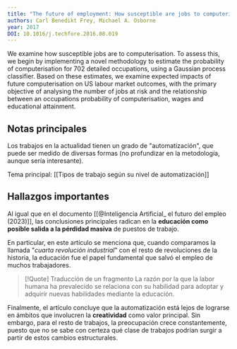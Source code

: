 ```yaml
---
title: "The future of employment: How susceptible are jobs to computerisation?"
authors: Carl Benedikt Frey, Michael A. Osborne
year: 2017
DOI: 10.1016/j.techfore.2016.08.019
---
```

We examine how susceptible jobs are to computerisation. To assess this, we begin by implementing a novel methodology to estimate the probability of computerisation for 702 detailed occupations, using a Gaussian process classifier. Based on these estimates, we examine expected impacts of future computerisation on US labour market outcomes, with the primary objective of analysing the number of jobs at risk and the relationship between an occupations probability of computerisation, wages and educational attainment.

## Notas principales
Los trabajos en la actualidad tienen un grado de "automatización", que puede ser medido de diversas formas (no profundizar en la metodología, aunque sería interesante). 

Tema principal: [[Tipos de trabajo según su nivel de automatización]]

## Hallazgos importantes
Al igual que en el documento [[@Inteligencia Artificial_ el futuro del empleo (2023)]], las conclusiones principales radican en la **educación como posible salida a la pérdidad masiva** de puestos de trabajo.

En particular, en este artículo se menciona que, cuando comparamos la llamada "*cuarta revolución industrial*" con el resto de revoluciones de la historia, la educación fue el papel fundamental que salvó el empleo de muchos trabajadores.

> [!Quote] Traducción de un fragmento
> La razón por la que la labor humana ha prevalecido se relaciona con su habilidad para adoptar y adquirir nuevas habilidades mediante la educación.

Finalmente, el artículo concluye que la automatización está lejos de lograrse en ámbitos que involucren la **creatividad** como valor principal. Sin embargo, para el resto de trabajos, la preocupación crece constantemente, puesto que no se sabe con certeza qué clase de trabajos podrían surgir a partir de estos cambios estructurales. 